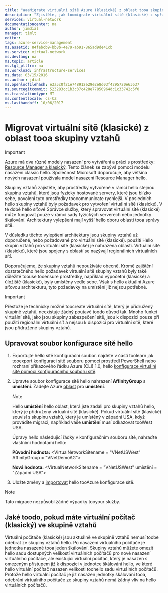 ```yaml
---
title: "aaaMigrate virtuální sítě Azure (klasické) z oblast tooa skupiny vztahů | Microsoft Docs"
description: "Zjistěte, jak toomigrate virtuální sítě (klasické) z spřažení Skupina oblast tooa."
services: virtual-network
documentationcenter: na
author: jimdial
manager: timlt
editor: 
tags: azure-service-management
ms.assetid: 84febcb9-bb8b-4e79-ab91-865ad9de41cb
ms.service: virtual-network
ms.devlang: na
ms.topic: article
ms.tgt_pltfrm: na
ms.workload: infrastructure-services
ms.date: 03/15/2016
ms.author: jdial
ms.openlocfilehash: e3a5c0f21e748912e29e2e8d03f4295720e63637
ms.sourcegitcommit: 523283cc1b3c37c428e77850964dc1c33742c5f0
ms.translationtype: MT
ms.contentlocale: cs-CZ
ms.lasthandoff: 10/06/2017
---
```

# <a name="migrate-a-virtual-network-classic-from-an-affinity-group-tooa-region"></a>Migrovat virtuální sítě (klasické) z oblast tooa skupiny vztahů

> [!IMPORTANT]
> Azure má dva různé modely nasazení pro vytváření a práci s prostředky: [Resource Manager a klasický](../resource-manager-deployment-model.md?toc=%2fazure%2fvirtual-network%2ftoc.json). Tento článek se zabývá pomocí modelu nasazení classic hello. Společnost Microsoft doporučuje, aby většina nových nasazení používala model nasazení Resource Manager hello.

Skupiny vztahů zajistěte, aby prostředky vytvořené v rámci hello stejnou skupinu vztahů, které jsou fyzicky hostované servery, které jsou blízko sebe, povolení tyto prostředky toocommunicate rychlejší. V posledních hello skupiny vztahů byly požadavek pro vytvoření virtuální sítě (klasické). V té době hello síťové Správce služby, který spravovat virtuální sítě (klasické) může fungovat pouze v rámci sady fyzických serverech nebo jednotky škálování. Architektury vylepšení mají vyšší hello oboru oblasti tooa správy sítě.

V důsledku těchto vylepšení architektury jsou skupiny vztahů už doporučené, nebo požadované pro virtuální sítě (klasické). použití Hello skupin vztahů pro virtuální sítě (klasické) je nahrazena oblasti. Virtuální sítě (klasické), které jsou spojeny s oblastí se nazývají regionálních virtuálních sítí.

Doporučujeme, že skupiny vztahů nepoužíváte obecně. Kromě zajištění dostatečného hello požadavek virtuální sítě skupiny vztahů byly také důležité toouse tooensure prostředky, například výpočetní (klasické) a úložiště (klasické), byly umístěny vedle sebe. Však s hello aktuální Azure síťovou architekturu, tyto požadavky na umístění již nejsou potřebné.

> [!IMPORTANT]
> Přestože je technicky možné toocreate virtuální sítě, který je přidružený skupině vztahů, neexistuje žádný poutavé toodo důvod tak. Mnoho funkcí virtuální sítě, jako jsou skupiny zabezpečení sítě, jsou k dispozici pouze při použití regionální virtuální síť a nejsou k dispozici pro virtuální sítě, které jsou přidružené skupiny vztahů.
> 
> 

## <a name="edit-hello-network-configuration-file"></a>Upravovat soubor konfigurace sítě hello

1. Exportujte hello sítě konfigurační soubor. najdete v části toolearn jak tooexport konfiguraci sítě souboru pomocí prostředí PowerShell nebo rozhraní příkazového řádku Azure (CLI) 1.0, hello [konfigurace virtuální sítě pomocí konfiguračního souboru sítě](virtual-networks-using-network-configuration-file.md#export).
2. Upravte soubor konfigurace sítě hello nahrazení **AffinityGroup** s **umístění**. Zadejte Azure [oblast](https://azure.microsoft.com/regions) pro **umístění**.
   
   > [!NOTE]
   > Hello **umístění** hello oblast, která jste zadali pro skupiny vztahů hello, který je přidružený virtuální sítě (klasické). Pokud virtuální sítě (klasické) souvisí s skupinu vztahů, který je umístěný v západní USA, když provádíte migraci, například vaše **umístění** musí odkazovat tooWest USA. 
   > 
   > 
   
    Úpravy hello následující řádky v konfiguračním souboru sítě, nahraďte vlastními hodnotami hello: 
   
    **Původní hodnota:** \<VirtualNetworkSitename = "VNetUSWest" AffinityGroup = "VNetDemoAG"\> 
   
    **Nová hodnota:** \<VirtualNetworkSitename = "VNetUSWest" umístění = "Západní USA"\>
3. Uložte změny a [importovat](virtual-networks-using-network-configuration-file.md#import) hello tooAzure konfigurace sítě.

> [!NOTE]
> Tato migrace nezpůsobí žádné výpadky tooyour služby.
> 
> 

## <a name="what-toodo-if-you-have-a-vm-classic-in-an-affinity-group"></a>Jaké toodo, pokud máte virtuální počítač (klasický) ve skupině vztahů
Virtuální počítače (klasické) jsou aktuálně ve skupině vztahů nemusí toobe odebrat ze skupiny vztahů hello. Po nasazení virtuálního počítače je jednotka nasazené tooa jeden škálování. Skupiny vztahů můžete omezit hello sadu dostupných velikostí virtuálních počítačů pro nové nasazení virtuálního počítače, ale existující virtuální počítač, který je nasazen s omezeným přístupem již k dispozici v jednotce škálování hello, ve které hello virtuální počítač nasazen velikosti toohello sadu virtuálních počítačů. Protože hello virtuální počítač je již nasazen jednotky škálování tooa, odebrání virtuálního počítače ze skupiny vztahů nemá žádný vliv na hello virtuálních počítačů.
